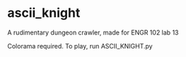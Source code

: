 # ascii_knight
A rudimentary dungeon crawler, made for ENGR 102 lab 13

Colorama required.
To play, run ASCII_KNIGHT.py
